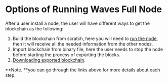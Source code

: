 # Options of Running Waves Full Node

After a user install a node, the user will have different ways to get the blockchain as the following:

1. Build the blockchain from scratch, here you will need to [run the node](/waves-full-node/how-to-install-a-node/how-to-install-a-node.md), then it will receive all the needed information from the other nodes.
2. Import blockchain from binary file, here the user needs to stop the node before starting the process of exporting the blocks.
3. [Downloading exported blockchain](/waves-full-node/state-downloading-and-applying.md).

**Note. **you can go through the links above for more details about each step.

